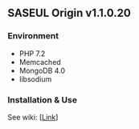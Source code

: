 ## SASEUL Origin v1.1.0.20

### Environment

- PHP 7.2
- Memcached
- MongoDB 4.0
- libsodium

### Installation & Use

See wiki: [[Link](https://github.com/anonymous16966/saseul-origin/wiki)]